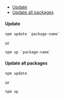 - [Update](#update)
- [Update all packages](#update-all-packages)

#### Update
```npm
npm update `package-name`
```
or
```npm
npm up `package-name`
```

#### Update all packages
```npm
npm update
```
or
```npm
npm up
```